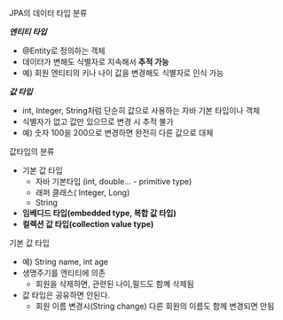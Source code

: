 JPA의 데이터 타입 분류

***엔티티 타입***

- @Entity로 정의하는 객체
- 데이터가 변해도 식별자로 지속해서 **추적 가능**
- 예) 회원 엔티티의 키나 나이 값을 변경해도 식별자로 인식 가능

***값 타입***

- int, Integer, String처럼 단순히 값으로 사용하는 자바 기본 타입이나 객체
- 식별자가 없고 값만 있으므로 변경 시 추적 불가
- 예) 숫자 100을 200으로 변경하면 완전히 다른 값으로 대체



값타입의 분류

- 기본 값 타입
  - 자바 기본타입 (int, double... - primitive type)
  - 래퍼 클래스( Integer, Long)
  - String
- **임베디드 타입(embedded type, 복합 값 타입)**
- **컬렉션 값 타입(collection value type)**



기본 값 타입

- 예) String name, int age
- 생명주기를 엔티티에 의존
  - 회원을 삭제하면, 관련된 나이,필드도 함꼐 삭제됨
- 값 타입은 공유하면 안된다.
  - 회원 이름 변경시(String change) 다른 회원의 이름도 함께 변경되면 안됨


